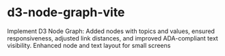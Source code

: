 # d3-node-graph-vite
 Implement D3 Node Graph: Added nodes with topics and values, ensured responsiveness, adjusted link distances, and improved ADA-compliant text visibility. Enhanced node and text layout for small screens
